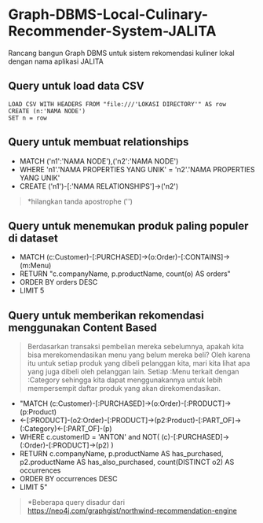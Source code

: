 # Graph-DBMS-Local-Culinary-Recommender-System-JALITA
Rancang bangun Graph DBMS untuk sistem rekomendasi kuliner lokal dengan nama aplikasi JALITA

## Query untuk load data CSV
```
LOAD CSV WITH HEADERS FROM "file:///'LOKASI DIRECTORY'" AS row
CREATE (n:'NAMA NODE')
SET n = row
```

## Query untuk membuat relationships
- MATCH ('n1':'NAMA NODE'),('n2':'NAMA NODE')
- WHERE 'n1'.'NAMA PROPERTIES YANG UNIK' = 'n2'.'NAMA PROPERTIES YANG UNIK'
- CREATE ('n1')-[:'NAMA RELATIONSHIPS']->('n2')
> *hilangkan tanda apostrophe ('')

## Query untuk menemukan produk paling populer di dataset
- MATCH (c:Customer)-[:PURCHASED]->(o:Order)-[:CONTAINS]->(m:Menu)
- RETURN "c.companyName, p.productName, count(o) AS orders"
- ORDER BY orders DESC
- LIMIT 5

## Query untuk memberikan rekomendasi menggunakan Content Based
> Berdasarkan transaksi pembelian mereka sebelumnya, apakah kita bisa merekomendasikan menu yang belum mereka beli? Oleh karena itu untuk setiap produk yang dibeli pelanggan kita, mari kita lihat apa yang juga dibeli oleh pelanggan lain. Setiap :Menu terkait dengan :Category sehingga kita dapat menggunakannya untuk lebih mempersempit daftar produk yang akan direkomendasikan.

- "MATCH (c:Customer)-[:PURCHASED]->(o:Order)-[:PRODUCT]->(p:Product)
- <-[:PRODUCT]-(o2:Order)-[:PRODUCT]->(p2:Product)-[:PART_OF]->(:Category)<-[:PART_OF]-(p)
- WHERE c.customerID = 'ANTON' and NOT( (c)-[:PURCHASED]->(:Order)-[:PRODUCT]->(p2) )
- RETURN c.companyName, p.productName AS has_purchased, p2.productName AS has_also_purchased, count(DISTINCT o2) AS occurrences
- ORDER BY occurrences DESC
- LIMIT 5"

> *Beberapa query disadur dari https://neo4j.com/graphgist/northwind-recommendation-engine
